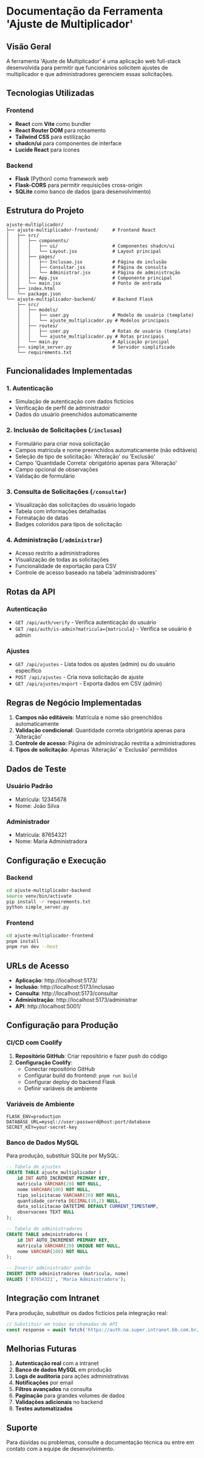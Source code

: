 # Documentação da Ferramenta 'Ajuste de Multiplicador'

## Visão Geral

A ferramenta 'Ajuste de Multiplicador' é uma aplicação web full-stack desenvolvida para permitir que funcionários solicitem ajustes de multiplicador e que administradores gerenciem essas solicitações.

## Tecnologias Utilizadas

### Frontend
- **React** com **Vite** como bundler
- **React Router DOM** para roteamento
- **Tailwind CSS** para estilização
- **shadcn/ui** para componentes de interface
- **Lucide React** para ícones

### Backend
- **Flask** (Python) como framework web
- **Flask-CORS** para permitir requisições cross-origin
- **SQLite** como banco de dados (para desenvolvimento)

## Estrutura do Projeto

```
ajuste-multiplicador/
├── ajuste-multiplicador-frontend/     # Frontend React
│   ├── src/
│   │   ├── components/
│   │   │   ├── ui/                    # Componentes shadcn/ui
│   │   │   └── Layout.jsx             # Layout principal
│   │   ├── pages/
│   │   │   ├── Inclusao.jsx           # Página de inclusão
│   │   │   ├── Consultar.jsx          # Página de consulta
│   │   │   └── Administrar.jsx        # Página de administração
│   │   ├── App.jsx                    # Componente principal
│   │   └── main.jsx                   # Ponto de entrada
│   ├── index.html
│   └── package.json
└── ajuste-multiplicador-backend/      # Backend Flask
    ├── src/
    │   ├── models/
    │   │   ├── user.py                # Modelo de usuário (template)
    │   │   └── ajuste_multiplicador.py # Modelos principais
    │   ├── routes/
    │   │   ├── user.py                # Rotas de usuário (template)
    │   │   └── ajuste_multiplicador.py # Rotas principais
    │   └── main.py                    # Aplicação principal
    ├── simple_server.py               # Servidor simplificado
    └── requirements.txt
```

## Funcionalidades Implementadas

### 1. Autenticação
- Simulação de autenticação com dados fictícios
- Verificação de perfil de administrador
- Dados do usuário preenchidos automaticamente

### 2. Inclusão de Solicitações (`/inclusao`)
- Formulário para criar nova solicitação
- Campos matrícula e nome preenchidos automaticamente (não editáveis)
- Seleção de tipo de solicitação: 'Alteração' ou 'Exclusão'
- Campo 'Quantidade Correta' obrigatório apenas para 'Alteração'
- Campo opcional de observações
- Validação de formulário

### 3. Consulta de Solicitações (`/consultar`)
- Visualização das solicitações do usuário logado
- Tabela com informações detalhadas
- Formatação de datas
- Badges coloridos para tipos de solicitação

### 4. Administração (`/administrar`)
- Acesso restrito a administradores
- Visualização de todas as solicitações
- Funcionalidade de exportação para CSV
- Controle de acesso baseado na tabela 'administradores'

## Rotas da API

### Autenticação
- `GET /api/auth/verify` - Verifica autenticação do usuário
- `GET /api/auth/is-admin?matricula={matricula}` - Verifica se usuário é admin

### Ajustes
- `GET /api/ajustes` - Lista todos os ajustes (admin) ou do usuário específico
- `POST /api/ajustes` - Cria nova solicitação de ajuste
- `GET /api/ajustes/export` - Exporta dados em CSV (admin)

## Regras de Negócio Implementadas

1. **Campos não editáveis**: Matrícula e nome são preenchidos automaticamente
2. **Validação condicional**: Quantidade correta obrigatória apenas para 'Alteração'
3. **Controle de acesso**: Página de administração restrita a administradores
4. **Tipos de solicitação**: Apenas 'Alteração' e 'Exclusão' permitidos

## Dados de Teste

### Usuário Padrão
- Matrícula: 12345678
- Nome: João Silva

### Administrador
- Matrícula: 87654321
- Nome: Maria Administradora

## Configuração e Execução

### Backend
```bash
cd ajuste-multiplicador-backend
source venv/bin/activate
pip install -r requirements.txt
python simple_server.py
```

### Frontend
```bash
cd ajuste-multiplicador-frontend
pnpm install
pnpm run dev --host
```

## URLs de Acesso

- **Aplicação**: http://localhost:5173/
- **Inclusão**: http://localhost:5173/inclusao
- **Consulta**: http://localhost:5173/consultar
- **Administração**: http://localhost:5173/administrar
- **API**: http://localhost:5001/

## Configuração para Produção

### CI/CD com Coolify

1. **Repositório GitHub**: Criar repositório e fazer push do código
2. **Configuração Coolify**:
   - Conectar repositório GitHub
   - Configurar build do frontend: `pnpm run build`
   - Configurar deploy do backend Flask
   - Definir variáveis de ambiente

### Variáveis de Ambiente
```
FLASK_ENV=production
DATABASE_URL=mysql://user:password@host:port/database
SECRET_KEY=your-secret-key
```

### Banco de Dados MySQL

Para produção, substituir SQLite por MySQL:

```sql
-- Tabela de ajustes
CREATE TABLE ajuste_multiplicador (
    id INT AUTO_INCREMENT PRIMARY KEY,
    matricula VARCHAR(20) NOT NULL,
    nome VARCHAR(100) NOT NULL,
    tipo_solicitacao VARCHAR(20) NOT NULL,
    quantidade_correta DECIMAL(10,2) NULL,
    data_solicitacao DATETIME DEFAULT CURRENT_TIMESTAMP,
    observacoes TEXT NULL
);

-- Tabela de administradores
CREATE TABLE administradores (
    id INT AUTO_INCREMENT PRIMARY KEY,
    matricula VARCHAR(20) UNIQUE NOT NULL,
    nome VARCHAR(100) NOT NULL
);

-- Inserir administrador padrão
INSERT INTO administradores (matricula, nome) 
VALUES ('87654321', 'Maria Administradora');
```

## Integração com Intranet

Para produção, substituir os dados fictícios pela integração real:

```javascript
// Substituir em todas as chamadas de API
const response = await fetch('https://auth.na.super.intranet.bb.com.br/api/v1/verify');
```

## Melhorias Futuras

1. **Autenticação real** com a intranet
2. **Banco de dados MySQL** em produção
3. **Logs de auditoria** para ações administrativas
4. **Notificações** por email
5. **Filtros avançados** na consulta
6. **Paginação** para grandes volumes de dados
7. **Validações adicionais** no backend
8. **Testes automatizados**

## Suporte

Para dúvidas ou problemas, consulte a documentação técnica ou entre em contato com a equipe de desenvolvimento.

